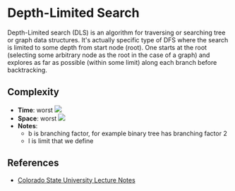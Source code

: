 # Depth-Limited Search
Depth-Limited search (DLS) is an algorithm for traversing or searching tree or graph data structures. It's actually specific type of DFS where the search is limited to some depth from start node (root). One starts at the root (selecting some arbitrary node as the root in the case of a graph) and explores as far as possible (within some limit) along each branch before backtracking.

## Complexity
* **Time**: worst ![](https://latex.codecogs.com/svg.latex?O(b^l))
* **Space**: worst ![](https://latex.codecogs.com/svg.latex?O(b\cdot\,l))
* **Notes**:
  * b is branching factor, for example binary tree has branching factor 2
  * l is limit that we define

## References
* [Colorado State University Lecture Notes](http://www.cs.colostate.edu/~anderson/cs440/index.html/doku.php?id=notes:week2b)
